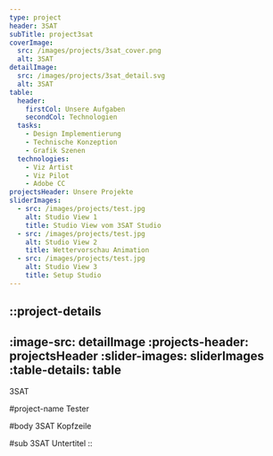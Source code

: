 ```yaml
---
type: project
header: 3SAT
subTitle: project3sat
coverImage:
  src: /images/projects/3sat_cover.png
  alt: 3SAT
detailImage:
  src: /images/projects/3sat_detail.svg
  alt: 3SAT
table:
  header:
    firstCol: Unsere Aufgaben
    secondCol: Technologien
  tasks:
    - Design Implementierung
    - Technische Konzeption
    - Grafik Szenen
  technologies:
    - Viz Artist
    - Viz Pilot
    - Adobe CC
projectsHeader: Unsere Projekte
sliderImages:
  - src: /images/projects/test.jpg
    alt: Studio View 1
    title: Studio View vom 3SAT Studio
  - src: /images/projects/test.jpg
    alt: Studio View 2
    title: Wettervorschau Animation
  - src: /images/projects/test.jpg
    alt: Studio View 3
    title: Setup Studio
---
```


::project-details
---
:image-src: detailImage
:projects-header: projectsHeader
:slider-images: sliderImages
:table-details: table
---
3SAT

#project-name
Tester

#body
3SAT Kopfzeile

#sub
3SAT Untertitel
::
